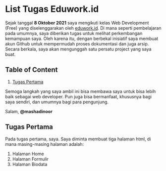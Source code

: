 # List Tugas Eduwork.id

Sejak tanggal **8 Oktober 2021** saya mengikuti  kelas Web Development (Free) yang diselenggarakan oleh [eduwork.id](https://www.eduwork.id). Di mana seperti pembelajaran pada umumnya, saya diberikan tugas untuk melihat perkembangan kemampuan saya. Oleh karena itu, dengan berbekal inisiatif saya membuat akun Github untuk mempermudah proses dokumentasi dan juga arsip. Secara berkala, saya akan mengunggah satu persatu project yang saya buat. 



## Table of Content
1. [Tugas Pertama](https://github.com/mashadinoor/Eduwork.id#tugas-pertama)

Semoga langkah yang saya ambil ini bisa membawa saya untuk bisa lebih baik sebagai web developer. Pun juga bisa bermanfaat, khususnya bagi saya sendiri, dan umumnya bagi para pengunjung.

Salam,
**@mashadinoor**

## Tugas Pertama

Pada tugas pertama, saya. Saya diminta membuat tiga halaman html, di mana masing-masing halaman adalah:
1. Halaman Home
2. Halaman Formulir
3. Halaman Biodata
